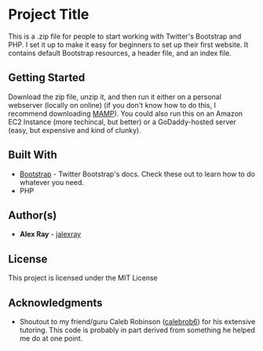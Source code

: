 # Project Title

This is a .zip file for people to start working with Twitter's Bootstrap and PHP. I set it up to make it easy for beginners to set up their first website. It contains default Bootstrap resources, a header file, and an index file.

## Getting Started

Download the zip file, unzip it, and then run it either on a personal webserver (locally on online) (if you don't know how to do this, I recommend downloading [MAMP](https://www.mamp.info/en/)). You could also run this on an Amazon EC2 Instance (more techincal, but better) or a GoDaddy-hosted server (easy, but expensive and kind of clunky).

## Built With

* [Bootstrap](http://getbootstrap.com) - Twitter Bootstrap's docs. Check these out to learn how to do whatever you need.
* PHP


## Author(s)

* **Alex Ray** - [jalexray](https://github.com/jalexray)

## License

This project is licensed under the MIT License 

## Acknowledgments

* Shoutout to my friend/guru Caleb Robinson ([calebrob6](https://github.com/calebrob6/)) for his extensive tutoring. This code is probably in part derived from something he helped me do at one point.